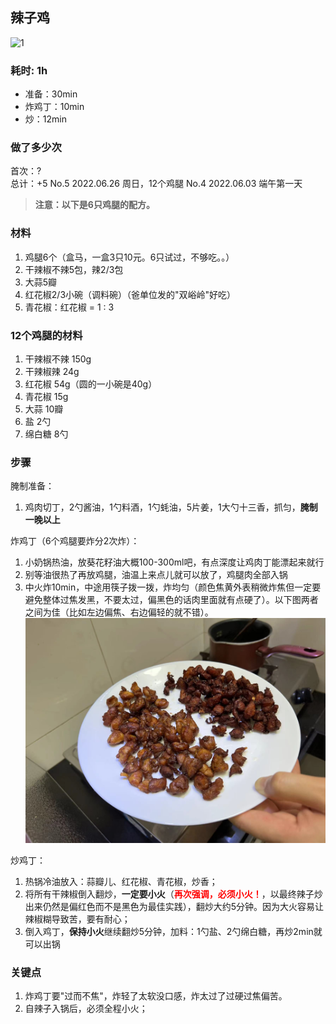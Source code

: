 ## 辣子鸡

![1](./20220405203810.jpg)

### 耗时: 1h
- 准备：30min
- 炸鸡丁：10min
- 炒：12min

### 做了多少次
首次：?  
总计：+5
No.5 2022.06.26 周日，12个鸡腿
No.4 2022.06.03 端午第一天  


> **注意：以下是6只鸡腿的配方。**
### 材料
1. 鸡腿6个（盒马，一盒3只10元。6只试过，不够吃。。）
2. 干辣椒不辣5包，辣2/3包
3. 大蒜5瓣
4. 红花椒2/3小碗（调料碗）（爸单位发的"双峪岭"好吃）
5. 青花椒：红花椒 = 1 : 3

### 12个鸡腿的材料
1. 干辣椒不辣 150g
2. 干辣椒辣 24g
3. 红花椒 54g（圆的一小碗是40g）
4. 青花椒 15g
5. 大蒜 10瓣
6. 盐 2勺
7. 绵白糖 8勺

### 步骤
腌制准备：
1. 鸡肉切丁，2勺酱油，1勺料酒，1勺蚝油，5片姜，1大勺十三香，抓匀，**腌制一晚以上**

炸鸡丁（6个鸡腿要炸分2次炸）：
1. 小奶锅热油，放葵花籽油大概100-300ml吧，有点深度让鸡肉丁能漂起来就行
2. 别等油很热了再放鸡腿，油温上来点儿就可以放了，鸡腿肉全部入锅
3. 中火炸10min，中途用筷子拨一拨，炸均匀（颜色焦黄外表稍微炸焦但一定要避免整体过焦发黑，不要太过，偏黑色的话肉里面就有点硬了）。以下图两者之间为佳（比如左边偏焦、右边偏轻的就不错）。
![左稍轻，右稍重](./20220603132032.jpg)

炒鸡丁：
1. 热锅冷油放入：蒜瓣儿、红花椒、青花椒，炒香；
2. 将所有干辣椒倒入翻炒，**一定要小火**（<b style='color: red'>再次强调，必须小火！</b>，以最终辣子炒出来仍然是偏红色而不是黑色为最佳实践），翻炒大约5分钟。因为大火容易让辣椒糊导致苦，要有耐心；
3. 倒入鸡丁，**保持小火**继续翻炒5分钟，加料：1勺盐、2勺绵白糖，再炒2min就可以出锅

### 关键点
1. 炸鸡丁要"过而不焦"，炸轻了太软没口感，炸太过了过硬过焦偏苦。
2. 自辣子入锅后，必须全程小火；